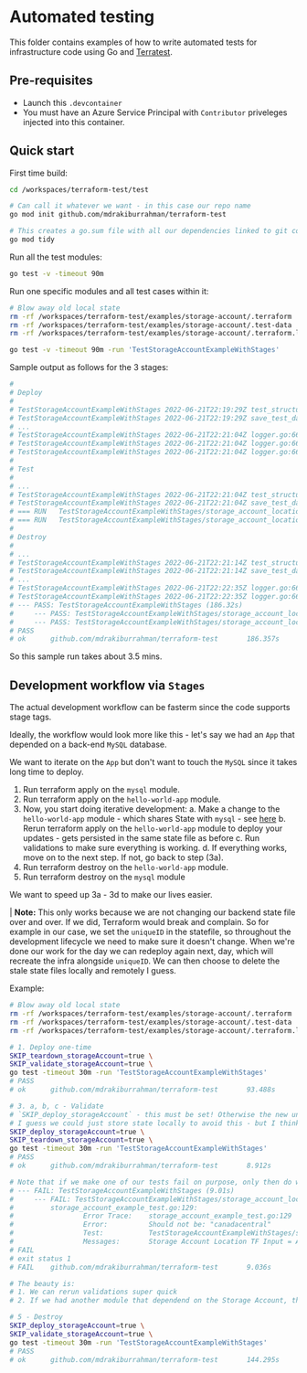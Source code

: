 # Automated testing

This folder contains examples of how to write automated tests for infrastructure code using Go and
[Terratest](https://terratest.gruntwork.io/).

## Pre-requisites

* Launch this `.devcontainer`
* You must have an Azure Service Principal with `Contributor` priveleges injected into this container.

## Quick start

First time build:
```bash
cd /workspaces/terraform-test/test

# Can call it whatever we want - in this case our repo name
go mod init github.com/mdrakiburrahman/terraform-test

# This creates a go.sum file with all our dependencies linked to git commits, and cleans up ones not required
go mod tidy
```

Run all the test modules:

```bash
go test -v -timeout 90m
```

Run one specific modules and all test cases within it:

```bash
# Blow away old local state
rm -rf /workspaces/terraform-test/examples/storage-account/.terraform
rm -rf /workspaces/terraform-test/examples/storage-account/.test-data
rm -rf /workspaces/terraform-test/examples/storage-account/.terraform.lock.hcl

go test -v -timeout 90m -run 'TestStorageAccountExampleWithStages'
```

Sample output as follows for the 3 stages:
```bash
#
# Deploy
#
# TestStorageAccountExampleWithStages 2022-06-21T22:19:29Z test_structure.go:27: The 'SKIP_deploy_storageAccount' environment variable is not set, so executing stage 'deploy_storageAccount'.
# TestStorageAccountExampleWithStages 2022-06-21T22:19:29Z save_test_data.go:188: Storing test data in ../examples/storage-account/.test-data/TerraformOptions.json so it can be reused later
# ...
# TestStorageAccountExampleWithStages 2022-06-21T22:21:04Z logger.go:66: module.storage_account.azurerm_storage_account.storage_accnt: Creation complete after 26s [id=/subscriptions/ce859648-30e1-4135-9d0f-8358aebfe789/resourceGroups/terratest-storage-account-yyxcun/providers/Microsoft.Storage/storageAccounts/storageacctyyxcun]
# TestStorageAccountExampleWithStages 2022-06-21T22:21:04Z logger.go:66: 
# TestStorageAccountExampleWithStages 2022-06-21T22:21:04Z logger.go:66: Apply complete! Resources: 2 added, 0 changed, 0 destroyed.
#
# Test
#
# ...
# TestStorageAccountExampleWithStages 2022-06-21T22:21:04Z test_structure.go:27: The 'SKIP_validate_storageAccount' environment variable is not set, so executing stage 'validate_storageAccount'.
# TestStorageAccountExampleWithStages 2022-06-21T22:21:04Z save_test_data.go:215: Loading test data from ../examples/storage-account/.test-data/TerraformOptions.json
# === RUN   TestStorageAccountExampleWithStages/storage_account_location_tf_input_matched_tf_output
# === RUN   TestStorageAccountExampleWithStages/storage_account_location_tf_input_matched_arm_output
#
# Destroy
#
# ...
# TestStorageAccountExampleWithStages 2022-06-21T22:21:14Z test_structure.go:27: The 'SKIP_teardown_storageAccount' environment variable is not set, so executing stage 'teardown_storageAccount'.
# TestStorageAccountExampleWithStages 2022-06-21T22:21:14Z save_test_data.go:215: Loading test data from ../examples/storage-account/.test-data/TerraformOptions.json
# ...
# TestStorageAccountExampleWithStages 2022-06-21T22:22:35Z logger.go:66: Destroy complete! Resources: 2 destroyed.
# TestStorageAccountExampleWithStages 2022-06-21T22:22:35Z logger.go:66: 
# --- PASS: TestStorageAccountExampleWithStages (186.32s)
#     --- PASS: TestStorageAccountExampleWithStages/storage_account_location_tf_input_matched_tf_output (0.00s)
#     --- PASS: TestStorageAccountExampleWithStages/storage_account_location_tf_input_matched_arm_output (0.00s)
# PASS
# ok      github.com/mdrakiburrahman/terraform-test       186.357s
```

So this sample run takes about 3.5 mins.

## Development workflow via `Stages`

The actual development workflow can be fasterm since the code supports stage tags.

Ideally, the workflow would look more like this - let's say we had an `App` that depended on a back-end `MySQL` database.

We want to iterate on the `App` but don't want to touch the `MySQL` since it takes long time to deploy.

1. Run terraform apply on the `mysql` module.
2. Run terraform apply on the `hello-world-app` module.
3. Now, you start doing iterative development:
    a. Make a change to the `hello-world-app` module - which shares State with `mysql` - see [here](https://github.com/brikis98/terraform-up-and-running-code/blob/503ab1f5055917f2d0c715a6b1aa0b9dfb716354/code/terraform/09-testing-terraform-code/test/hello_world_integration_test.go#L73)
    b. Rerun terraform apply on the `hello-world-app` module to deploy your updates - gets persisted in the same state file as before
    c. Run validations to make sure everything is working.
    d. If everything works, move on to the next step. If not, go back to step (3a).
4. Run terraform destroy on the `hello-world-app` module.
5. Run terraform destroy on the `mysql` module

We want to speed up 3a - 3d to make our lives easier.

| **Note:** This only works because we are not changing our backend state file over and over. If we did, Terraform would break and complain. So for example in our case, we set the `uniqueID` in the statefile, so throughout the development lifecycle we need to make sure it doesn't change. When we're done our work for the day we can redeploy again next, day, which will recreate the infra alongside `uniqueID`. We can then choose to delete the stale state files locally and remotely I guess.

Example:
```bash
# Blow away old local state
rm -rf /workspaces/terraform-test/examples/storage-account/.terraform
rm -rf /workspaces/terraform-test/examples/storage-account/.test-data
rm -rf /workspaces/terraform-test/examples/storage-account/.terraform.lock.hcl

# 1. Deploy one-time
SKIP_teardown_storageAccount=true \
SKIP_validate_storageAccount=true \
go test -timeout 30m -run 'TestStorageAccountExampleWithStages'
# PASS
# ok      github.com/mdrakiburrahman/terraform-test       93.488s

# 3. a, b, c - Validate
# `SKIP_deploy_storageAccount` - this must be set! Otherwise the new uniqueID generator will force generate a new Statefile in Blob, which will confuse Terraform versus the Terratest local copy - which references the State file
# I guess we could just store state locally to avoid this - but I think that'll still redeploy the Storage Account because of the uniqueID. So basically, it's not worth it.
SKIP_deploy_storageAccount=true \
SKIP_teardown_storageAccount=true \
go test -timeout 30m -run 'TestStorageAccountExampleWithStages'
# PASS
# ok      github.com/mdrakiburrahman/terraform-test       8.912s

# Note that if we make one of our tests fail on purpose, only then do we see the test breakdown:
# --- FAIL: TestStorageAccountExampleWithStages (9.01s)
#     --- FAIL: TestStorageAccountExampleWithStages/storage_account_location_tf_input_matched_arm_output (0.00s)
#         storage_account_example_test.go:129: 
#                 Error Trace:    storage_account_example_test.go:129
#                 Error:          Should not be: "canadacentral"
#                 Test:           TestStorageAccountExampleWithStages/storage_account_location_tf_input_matched_arm_output
#                 Messages:       Storage Account Location TF Input = ARM Output
# FAIL
# exit status 1
# FAIL    github.com/mdrakiburrahman/terraform-test       9.036s

# The beauty is:
# 1. We can rerun validations super quick
# 2. If we had another module that dependend on the Storage Account, that would run quickly too!

# 5 - Destroy
SKIP_deploy_storageAccount=true \
SKIP_validate_storageAccount=true \
go test -timeout 30m -run 'TestStorageAccountExampleWithStages'
# PASS
# ok      github.com/mdrakiburrahman/terraform-test       144.295s
```